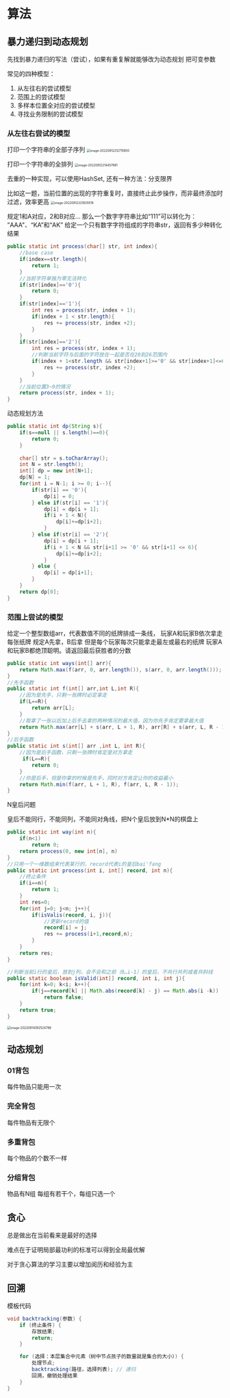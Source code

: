 # 算法

## 暴力递归到动态规划

先找到暴力递归的写法（尝试），如果有重复解就能够改为动态规划
把可变参数



常见的四种模型：

1. 从左往右的尝试模型
2. 范围上的尝试模型
3. 多样本位置全对应的尝试模型
4. 寻找业务限制的尝试模型

### 从左往右尝试的模型

打印一个字符串的全部子序列
<img src="https://sm-1301822562.cos.ap-nanjing.myqcloud.com/myTypora/image-20220812212715650.png" alt="image-20220812212715650" style="zoom:50%;" />



打印一个字符串的全排列
<img src="https://sm-1301822562.cos.ap-nanjing.myqcloud.com/myTypora/image-20220812214457981.png" alt="image-20220812214457981" style="zoom:50%;" />

去重的一种实现，可以使用HashSet,
还有一种方法：分支限界

比如这一题，当前位置的出现的字符重复时，直接终止此步操作，而非最终添加时过滤，效率更高
<img src="https://sm-1301822562.cos.ap-nanjing.myqcloud.com/myTypora/image-20220812221835519.png" alt="image-20220812221835519" style="zoom:50%;" />



规定1和A对应，2和B对应...
那么一个数字字符串比如“111”可以转化为：
”AAA"、“KA”和“AK”
给定一个只有数字字符组成的字符串str，返回有多少种转化结果

```java
public static int process(char[] str, int index){
    //base case
    if(index==str.length){
        return 1;
    }
    //当前字符单独为零无法转化
    if(str[index]=='0'){
        return 0;
    }
    if(str[index]=='1'){
        int res = process(str, index + 1);
        if(index + 1 < str.length){
            res += process(str, index +2);
        }
    }
    if(str[index]=='2'){
        int res = process(str, index + 1);
        //判断当前字符与后面的字符放在一起是否在20到26范围内
        if(index + 1<str.length && str[index+1]>='0' && str[index+1]<=6){
            res += process(str, index +2);
        }
    }
    //当前位置3~9的情况
    return process(str, index + 1);
}
```

动态规划方法

```java
public static int dp(String s){
    if(s==null || s.length()==0){
        return 0;
    }
    
    char[] str = s.toCharArray();
    int N = str.length();
    int[] dp = new int[N+1];
    dp[N] = 1;
    for(int i = N-1; i >= 0; i--){
        if(str[i] == '0'){
            dp[i] = 0;
        } else if(str[i] == '1'){
            dp[i] = dp[i + 1];
            if(i + 1 < N){
                dp[i]+=dp[i+2];
            }
        } else if(str[i] == '2'){
            dp[i] = dp[i + 1];
            if(i + 1 < N && str[i+1] >= '0' && str[i+1] <= 6){
                dp[i]+=dp[i+2];
            }
        } else {
            dp[i] = dp[i+1];
        }
    }
    return dp[0];
}
```



### 范围上尝试的模型



给定一个整型数组arr，代表数值不同的纸牌排成一条线，
玩家A和玩家B依次拿走每张纸牌
规定A先拿，B后拿
但是每个玩家每次只能拿走最左或最右的纸牌
玩家A和玩家B都绝顶聪明。请返回最后获胜者的分数

```java
public static int ways(int[] arr){
    return Math.max(f(arr, 0, arr.length()), s(arr, 0, arr.length()));
}
//先手函数
public static int f(int[] arr,int L,int R){
    //因为是先手，只剩一张牌时必定拿走
    if(L==R){
        return arr[L];
    }
    //取拿了一张以后加上后手去拿的两种情况的最大值，因为你先手肯定要拿最大值
    return Math.max(arr[L] + s(arr, L + 1, R), arr[R] + s(arr, L, R - 1));
}
//后手函数
public static int s(int[] arr ,int L, int R){
    //因为是后手函数，只剩一张牌时肯定是对方拿走
     if(L==R){
        return 0;
    }
    //你是后手，但是你拿的时候是先手，同时对方肯定让你的收益最小
    return Math.min(f(arr, L + 1, R), f(arr, L, R - 1));
}
```



N皇后问题

皇后不能同行，不能同列，不能同对角线，把N个皇后放到N*N的棋盘上

```java
public static int way(int n){
    if(n<1)
        return 0;
    return process(0, new int[n], n)
}
//只用一个一维数组来代表某行的，record代表i的皇后bai'fang
public static int process(int i, int[] record, int n){
    //终止条件
	if(i==n){
        return 1;
    }
    int res=0;
    for(int j=0; j<n; j++){
        if(isValis(record, i, j)){
            //更新record的值
            record[i] = j;
            res += process(i+1,record,n);
        }
    }
    return res;
}

//判断当前i行的皇后，放到j列，会不会和之前（0…i-1）的皇后，不共行共列或者共斜线
public static boolean isValid(int[] record, int i, int j){
    for(int k=0; k<i; k++){
        if(j==record[k] || Math.abs(record[k] - j) == Math.abs(i -k))
            return false;
    }
    return true;
}
```




<img src="https://sm-1301822562.cos.ap-nanjing.myqcloud.com/myTypora/image-20220814092524788.png" alt="image-20220814092524788" style="zoom:50%;" />









## 动态规划

### 01背包

每件物品只能用一次



### 完全背包

每件物品有无限个



### 多重背包

每个物品的个数不一样







### 分组背包

物品有N组 每组有若干个，每组只选一个

## 贪心

总是做出在当前看来是最好的选择

难点在于证明局部最功利的标准可以得到全局最优解

对于贪心算法的学习主要以增加阅历和经验为主

## 回溯

模板代码

```java
void backtracking(参数) {
    if (终止条件) {
        存放结果;
        return;
    }

    for (选择：本层集合中元素（树中节点孩子的数量就是集合的大小）) {
        处理节点;
        backtracking(路径，选择列表); // 递归
        回溯，撤销处理结果
    }
}
```

